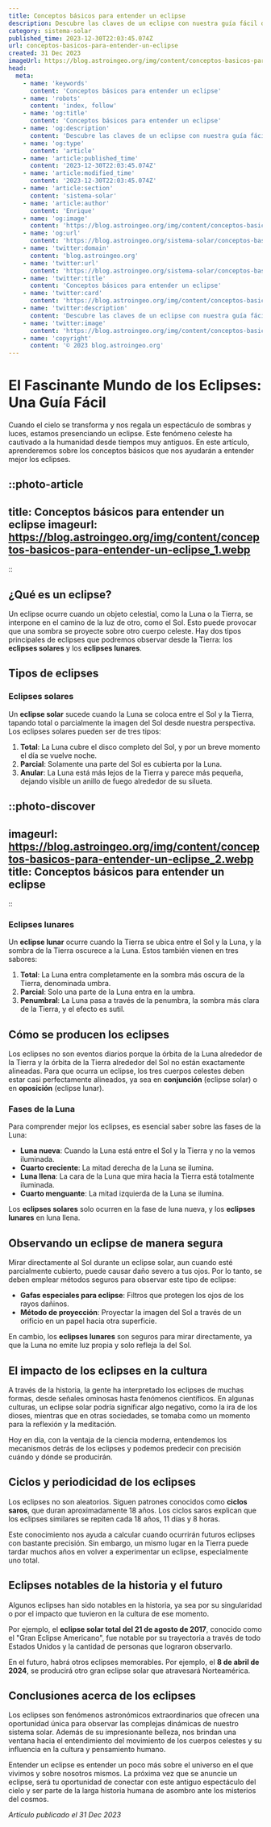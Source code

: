 ```yaml
---
title: Conceptos básicos para entender un eclipse
description: Descubre las claves de un eclipse con nuestra guía fácil de entender. Aprende qué sucede y por qué, ¡perfecto para principiantes en astronomía!
category: sistema-solar
published_time: 2023-12-30T22:03:45.074Z
url: conceptos-basicos-para-entender-un-eclipse
created: 31 Dec 2023
imageUrl: https://blog.astroingeo.org/img/content/conceptos-basicos-para-entender-un-eclipse_1.webp
head:
  meta:
    - name: 'keywords'
      content: 'Conceptos básicos para entender un eclipse'
    - name: 'robots'
      content: 'index, follow'
    - name: 'og:title'
      content: 'Conceptos básicos para entender un eclipse'
    - name: 'og:description'
      content: 'Descubre las claves de un eclipse con nuestra guía fácil de entender. Aprende qué sucede y por qué, ¡perfecto para principiantes en astronomía!'
    - name: 'og:type'
      content: 'article'
    - name: 'article:published_time'
      content: '2023-12-30T22:03:45.074Z'
    - name: 'article:modified_time'
      content: '2023-12-30T22:03:45.074Z'
    - name: 'article:section'
      content: 'sistema-solar'
    - name: 'article:author'
      content: 'Enrique'
    - name: 'og:image'
      content: 'https://blog.astroingeo.org/img/content/conceptos-basicos-para-entender-un-eclipse_1.webp'
    - name: 'og:url'
      content: 'https://blog.astroingeo.org/sistema-solar/conceptos-basicos-para-entender-un-eclipse'
    - name: 'twitter:domain'
      content: 'blog.astroingeo.org'
    - name: 'twitter:url'
      content: 'https://blog.astroingeo.org/sistema-solar/conceptos-basicos-para-entender-un-eclipse'
    - name: 'twitter:title'
      content: 'Conceptos básicos para entender un eclipse'
    - name: 'twitter:card'
      content: 'https://blog.astroingeo.org/img/content/conceptos-basicos-para-entender-un-eclipse_1.webp'
    - name: 'twitter:description'
      content: 'Descubre las claves de un eclipse con nuestra guía fácil de entender. Aprende qué sucede y por qué, ¡perfecto para principiantes en astronomía!'
    - name: 'twitter:image'
      content: 'https://blog.astroingeo.org/img/content/conceptos-basicos-para-entender-un-eclipse_1.webp'
    - name: 'copyright'
      content: '© 2023 blog.astroingeo.org'
---
```

# El Fascinante Mundo de los Eclipses: Una Guía Fácil

Cuando el cielo se transforma y nos regala un espectáculo de sombras y luces, estamos presenciando un eclipse. Este fenómeno celeste ha cautivado a la humanidad desde tiempos muy antiguos. En este artículo, aprenderemos sobre los conceptos básicos que nos ayudarán a entender mejor los eclipses.

::photo-article
---
title: Conceptos básicos para entender un eclipse
imageurl: https://blog.astroingeo.org/img/content/conceptos-basicos-para-entender-un-eclipse_1.webp
---
::

## ¿Qué es un eclipse?

Un eclipse ocurre cuando un objeto celestial, como la Luna o la Tierra, se interpone en el camino de la luz de otro, como el Sol. Esto puede provocar que una sombra se proyecte sobre otro cuerpo celeste. Hay dos tipos principales de eclipses que podremos observar desde la Tierra: los **eclipses solares** y los **eclipses lunares**.

## Tipos de eclipses

### Eclipses solares

Un **eclipse solar** sucede cuando la Luna se coloca entre el Sol y la Tierra, tapando total o parcialmente la imagen del Sol desde nuestra perspectiva. Los eclipses solares pueden ser de tres tipos:

1. **Total**: La Luna cubre el disco completo del Sol, y por un breve momento el día se vuelve noche.
2. **Parcial**: Solamente una parte del Sol es cubierta por la Luna.
3. **Anular**: La Luna está más lejos de la Tierra y parece más pequeña, dejando visible un anillo de fuego alrededor de su silueta.


::photo-discover
---
imageurl: https://blog.astroingeo.org/img/content/conceptos-basicos-para-entender-un-eclipse_2.webp
title: Conceptos básicos para entender un eclipse
---
::

### Eclipses lunares

Un **eclipse lunar** ocurre cuando la Tierra se ubica entre el Sol y la Luna, y la sombra de la Tierra oscurece a la Luna. Estos también vienen en tres sabores:

1. **Total**: La Luna entra completamente en la sombra más oscura de la Tierra, denominada umbra.
2. **Parcial**: Solo una parte de la Luna entra en la umbra.
3. **Penumbral**: La Luna pasa a través de la penumbra, la sombra más clara de la Tierra, y el efecto es sutil.

## Cómo se producen los eclipses

Los eclipses no son eventos diarios porque la órbita de la Luna alrededor de la Tierra y la órbita de la Tierra alrededor del Sol no están exactamente alineadas. Para que ocurra un eclipse, los tres cuerpos celestes deben estar casi perfectamente alineados, ya sea en **conjunción** (eclipse solar) o en **oposición** (eclipse lunar).

### Fases de la Luna

Para comprender mejor los eclipses, es esencial saber sobre las fases de la Luna:

- **Luna nueva**: Cuando la Luna está entre el Sol y la Tierra y no la vemos iluminada.
- **Cuarto creciente**: La mitad derecha de la Luna se ilumina.
- **Luna llena**: La cara de la Luna que mira hacia la Tierra está totalmente iluminada.
- **Cuarto menguante**: La mitad izquierda de la Luna se ilumina.

Los **eclipses solares** solo ocurren en la fase de luna nueva, y los **eclipses lunares** en luna llena.

## Observando un eclipse de manera segura

Mirar directamente al Sol durante un eclipse solar, aun cuando esté parcialmente cubierto, puede causar daño severo a tus ojos. Por lo tanto, se deben emplear métodos seguros para observar este tipo de eclipse:

- **Gafas especiales para eclipse**: Filtros que protegen los ojos de los rayos dañinos.
- **Método de proyección**: Proyectar la imagen del Sol a través de un orificio en un papel hacia otra superficie.

En cambio, los **eclipses lunares** son seguros para mirar directamente, ya que la Luna no emite luz propia y solo refleja la del Sol.

## El impacto de los eclipses en la cultura

A través de la historia, la gente ha interpretado los eclipses de muchas formas, desde señales ominosas hasta fenómenos científicos. En algunas culturas, un eclipse solar podría significar algo negativo, como la ira de los dioses, mientras que en otras sociedades, se tomaba como un momento para la reflexión y la meditación.

Hoy en día, con la ventaja de la ciencia moderna, entendemos los mecanismos detrás de los eclipses y podemos predecir con precisión cuándo y dónde se producirán.

## Ciclos y periodicidad de los eclipses

Los eclipses no son aleatorios. Siguen patrones conocidos como **ciclos saros**, que duran aproximadamente 18 años. Los ciclos saros explican que los eclipses similares se repiten cada 18 años, 11 días y 8 horas. 

Este conocimiento nos ayuda a calcular cuando ocurrirán futuros eclipses con bastante precisión. Sin embargo, un mismo lugar en la Tierra puede tardar muchos años en volver a experimentar un eclipse, especialmente uno total.

## Eclipses notables de la historia y el futuro

Algunos eclipses han sido notables en la historia, ya sea por su singularidad o por el impacto que tuvieron en la cultura de ese momento. 

Por ejemplo, el **eclipse solar total del 21 de agosto de 2017**, conocido como el "Gran Eclipse Americano", fue notable por su trayectoria a través de todo Estados Unidos y la cantidad de personas que lograron observarlo. 

En el futuro, habrá otros eclipses memorables. Por ejemplo, el **8 de abril de 2024**, se producirá otro gran eclipse solar que atravesará Norteamérica.

## Conclusiones acerca de los eclipses

Los eclipses son fenómenos astronómicos extraordinarios que ofrecen una oportunidad única para observar las complejas dinámicas de nuestro sistema solar. Además de su impresionante belleza, nos brindan una ventana hacia el entendimiento del movimiento de los cuerpos celestes y su influencia en la cultura y pensamiento humano.

Entender un eclipse es entender un poco más sobre el universo en el que vivimos y sobre nosotros mismos. La próxima vez que se anuncie un eclipse, será tu oportunidad de conectar con este antiguo espectáculo del cielo y ser parte de la larga historia humana de asombro ante los misterios del cosmos.

_Artículo publicado el 31 Dec 2023_